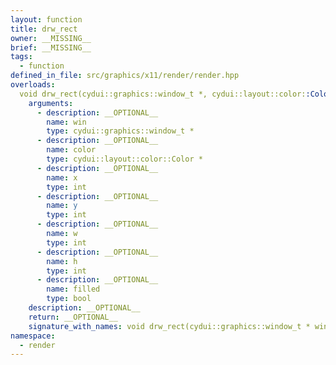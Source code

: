```yaml
---
layout: function
title: drw_rect
owner: __MISSING__
brief: __MISSING__
tags:
  - function
defined_in_file: src/graphics/x11/render/render.hpp
overloads:
  void drw_rect(cydui::graphics::window_t *, cydui::layout::color::Color *, int, int, int, int, bool):
    arguments:
      - description: __OPTIONAL__
        name: win
        type: cydui::graphics::window_t *
      - description: __OPTIONAL__
        name: color
        type: cydui::layout::color::Color *
      - description: __OPTIONAL__
        name: x
        type: int
      - description: __OPTIONAL__
        name: y
        type: int
      - description: __OPTIONAL__
        name: w
        type: int
      - description: __OPTIONAL__
        name: h
        type: int
      - description: __OPTIONAL__
        name: filled
        type: bool
    description: __OPTIONAL__
    return: __OPTIONAL__
    signature_with_names: void drw_rect(cydui::graphics::window_t * win, cydui::layout::color::Color * color, int x, int y, int w, int h, bool filled)
namespace:
  - render
---
```

